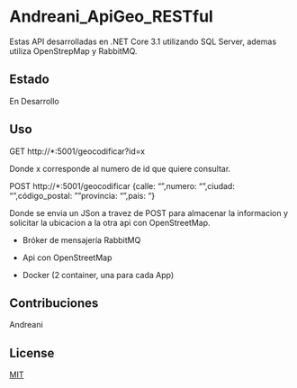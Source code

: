 # Andreani_ApiGeo_RESTful

Estas API desarrolladas en .NET Core 3.1 utilizando SQL Server, ademas utiliza OpenStrepMap y RabbitMQ.

## Estado

En Desarrollo

## Uso

GET http://*:5001/geocodificar?id=x

Donde x corresponde al numero de id que quiere consultar.


POST http://*:5001/geocodificar {calle: “”,numero: “”,ciudad: “”,código_postal: ””provincia: “”,pais: “}

Donde se envia un JSon a travez de POST para almacenar la informacion y solicitar la ubicacion a la otra api con OpenStreetMap.

- Bróker de mensajería RabbitMQ

- Api con OpenStreetMap

- Docker (2 container, una para cada App)

## Contribuciones

Andreani

## License
[MIT](https://choosealicense.com/licenses/mit/)
